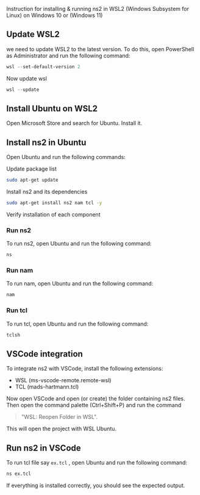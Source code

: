Instruction for installing & running ns2 in WSL2 (Windows Subsystem for Linux) on Windows 10 or (Windows 11)

## Update WSL2
we need to update WSL2 to the latest version. To do this, open PowerShell as Administrator and run the following command:
```powershell
wsl --set-default-version 2
```
Now update wsl
```powershell
wsl --update
```

## Install Ubuntu on WSL2
Open Microsoft Store and search for Ubuntu. Install it.


## Install ns2 in Ubuntu
Open Ubuntu and run the following commands:

Update package list
```bash
sudo apt-get update
```

Install ns2 and its dependencies
```bash
sudo apt-get install ns2 nam tcl -y
```

Verify installation of each component
### Run ns2
To run ns2, open Ubuntu and run the following command:
```bash
ns
```

### Run nam
To run nam, open Ubuntu and run the following command:
```bash
nam
```

### Run tcl
To run tcl, open Ubuntu and run the following command:
```bash
tclsh
```

## VSCode integration
To integrate ns2 with VSCode, install the following extensions:
- WSL (ms-vscode-remote.remote-wsl)
- TCL (mads-hartmann.tcl)

Now open VSCode and  open (or create) the folder containing ns2 files. 
Then open the command palette (Ctrl+Shift+P) and run the command 

> "WSL: Reopen Folder in WSL". 

This will open the project with WSL Ubuntu. 

## Run ns2 in VSCode
To run tcl file say `ex.tcl` , open Ubuntu and run the following command:
```bash
ns ex.tcl
```

If everything is installed correctly, you should see the expected output.

